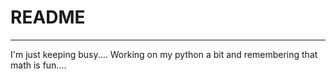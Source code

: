 # README
----

I'm just keeping busy.... Working on my python a bit and remembering that math is fun....